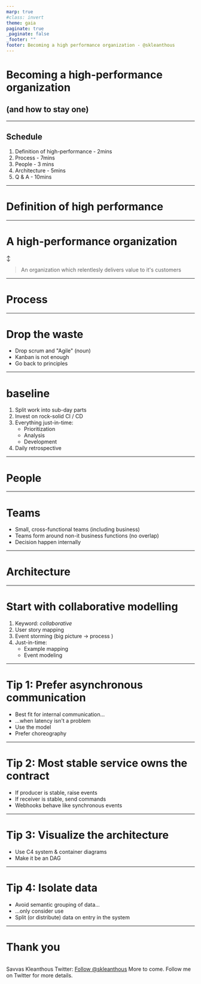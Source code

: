 ```yaml
---
marp: true
#class: invert
theme: gaia
paginate: true
_paginate: false
_footer: ""
footer: Becoming a high performance organization - @skleanthous
---
```


<!-- _class: lead invert -->

# Becoming a high-performance organization
## (and how to stay one)

---

## Schedule

1. Definition of high-performance - 2mins
1. Process - 7mins
1. People - 3 mins
1. Architecture - 5mins
1. Q & A - 10mins

---

<!-- _class: lead invert -->

# Definition of high performance

---

<!-- _class: lead -->
<!-- header: "Definition of high performance"-->
# A high-performance organization

↕

> An organization which relentlesly delivers value to it's customers

<!-- 

• Small lead times
• Low waste
• Very low change failure rates
• A meaningful definition of value

• Two of the four key metrics: correlation and causation
-->
---

<!-- header: ""-->
<!-- _class: lead invert -->
# Process

---

<!-- header: "Process"-->
# Drop the waste

- Drop scrum and "Agile" (noun)
- Kanban is not enough
- Go back to principles

<!-- 

• Scrum is bad:
  - Development does not fit neat X week periods
  - Redirects focus from customers to process
  - Zero actual value ceremonies, bandaids over real problems
  - Enforced process don't work
  - Scrum master role very frequenctly is absused
• I started with Scrum
• Kanban is a framework for one part of development; goot to reduce waste, but doesn't cover enough of the processs

-->

---

<!-- header: "Process"-->
# baseline

1. Split work into sub-day parts
1. Invest on rock-solid CI / CD
1. Everything just-in-time:
   - Prioritization
   - Analysis
   - Development
1. Daily retrospective

---

<!-- header: ""-->
<!-- _class: lead invert -->
# People

---

<!-- header: "People" -->
# Teams

- Small, cross-functional teams (including business)
- Teams form around non-it business functions (no overlap)
- Decision happen internally

<!-- 
• Small teams need less coordination
• Have teams own core services along with supportive that the core needs.
• Team per core BC ideal -> if more, this is a risk of dependency of one team with the other
• Team should be empowered. For this they need to be able to make their own decisions
-->

---

<!-- header: ""-->
<!-- _class: lead invert -->
# Architecture

---
<!-- header: "Architecture"-->
# Start with collaborative modelling

1. Keyword: _collaborative_
1. User story mapping
1. Event storming (big picture → process )
1. Just-in-time:
   - Example mapping
   - Event modeling

---

<!-- header: "Architecture"-->
# Tip 1: Prefer asynchronous communication

- Best fit for internal communication...
- ...when latency isn't a problem
- Use the model
- Prefer choreography

---

<!-- header: "Architecture"-->
# Tip 2: Most stable service owns the contract

- If producer is stable, raise events
- If receiver is stable, send commands
- Webhooks behave like synchronous events

---

<!-- header: "Architecture"-->
# Tip 3: Visualize the architecture

- Use C4 system & container diagrams
- Make it be an DAG

---

<!-- header: "Architecture"-->
# Tip 4: Isolate data

- Avoid semantic grouping of data...
- ...only consider use
- Split (or distribute) data on entry in the system

---
<!-- header: ""-->
<!-- _class: lead invert -->
# Thank you

```

```

Savvas Kleanthous
Twitter: <a href="https://twitter.com/skleanthous?ref_src=twsrc%5Etfw" class="twitter-follow-button" data-show-count="false">Follow @skleanthous</a><script async src="https://platform.twitter.com/widgets.js" charset="utf-8"></script>
More to come. Follow me on Twitter for more details.
